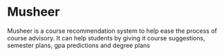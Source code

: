 # Musheer
Musheer is a course recommendation system to help ease the process of course advisory. It can help students by giving it course suggestions, semester plans, gpa predictions and degree plans
